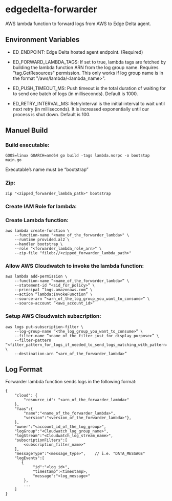 # edgedelta-forwarder
AWS lambda function to forward logs from AWS to Edge Delta agent.


## Environment Variables

- ED_ENDPOINT: Edge Delta hosted agent endpoint. (Required)

- ED_FORWARD_LAMBDA_TAGS: If set to true, lambda tags are fetched by building the lambda function ARN from the log group name. Requires "tag.GetResources" permission.
    This only works if log group name is in the format "/aws/lambda/<lambda_name>". 
- ED_PUSH_TIMEOUT_MS: Push timeout is the total duration of waiting for to send one batch of logs (in milliseconds). Default is 1000.
- ED_RETRY_INTERVAL_MS: RetryInterval is the initial interval to wait until next retry (in milliseconds). It is increased exponentially until our process is shut down. Default is 100.


## Manuel Build

### Build executable: 
```
GOOS=linux GOARCH=amd64 go build -tags lambda.norpc -o bootstap main.go
```
Executable’s name must be “bootstrap”

### Zip:
```
zip "<zipped_forwarder_lambda_path>" bootstrap
```
### Create IAM Role for lambda:

### Create Lambda function:
```
aws lambda create-function \
    --function-name "<name_of_the_forwarder_lambda>" \
    --runtime provided.al2 \
    --handler bootstrap \
    --role "<forwarder_lambda_role_arn>" \
    --zip-file "fileb://<zipped_forwarder_lambda_path>"
```

### Allow AWS Cloudwatch to invoke the lambda function:
```
aws lambda add-permission \
    --function-name “<name_of_the_forwarder_lambda>” \
    --statement-id “<sid_for_policy>” \
    --principal “logs.amazonaws.com” \
    --action “lambda:InvokeFunction” \
    --source-arn “<arn_of_the_log_group_you_want_to_consume>” \
    --source-account ”<aws_account_id>”
```
### Setup AWS Cloudwatch subscription:
```
aws logs put-subscription-filter \
    --log-group-name “<the_log_group_you_want_to_consume>” \
    --filter-name “<name_of_the_filter_just_for_display_purpose>” \
    --filter-pattern “<filter_pattern_for_logs_if_needed_to_send_logs_matching_with_pattern>” \
    --destination-arn “<arn_of_the_forwarder_lambda>”
```
## Log Format

Forwarder lambda function sends logs in the following format:
```
{
    "cloud": {
        "resource_id": "<arn_of_the_forwarder_lambda>"
    },
    "faas":{
        "name":"<name_of_the_forwarder_lambda>",
        "version":"<version_of_the_forwarder_lambda>"},
    },
    "owner":"<account_id_of_the_log_group>",
    "logGroup":"<Cloudwatch_log_group_name>",
    "logStream":"<Cloudwatch_log_stream_name>",
    "subscriptionFilters":[
        <subscription_filter_name>"
    ],
    "messageType":"<message_type>",    // i.e. "DATA_MESSAGE"
    "logEvents":[
       {
            "id":"<log_id>",
            "timestamp":<timestamp>,
            "message":"<log_message>"
        },
        ...
    ]
}
```
